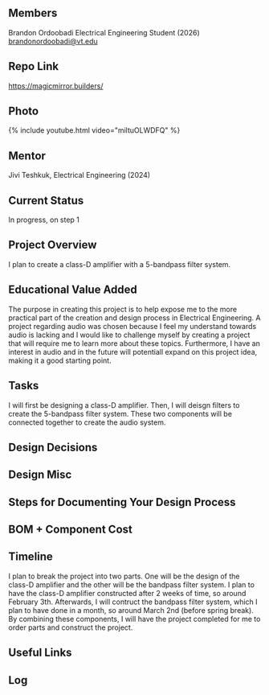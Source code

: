 ## Members
Brandon Ordoobadi Electrical Engineering Student (2026)
brandonordoobadi@vt.edu

## Repo Link
<a class="button is-link" href="https://magicmirror.builders/" >https://magicmirror.builders/</a>

## Photo
{% include youtube.html video="miltuOLWDFQ" %}

## Mentor
Jivi Teshkuk, Electrical Engineering (2024)

## Current Status
In progress, on step 1

## Project Overview

I plan to create a class-D amplifier with a 5-bandpass filter system.  

## Educational Value Added

The purpose in creating this project is to help expose me to the more practical part of the creation and design process in Electrical Engineering.  A project regarding audio was chosen because I feel my understand towards audio is lacking and I would like to challenge myself by creating a project that will require me to learn more about these topics.  Furthermore, I have an interest in audio and in the future will potentiall expand on this project idea, making it a good starting point.  


## Tasks

I will first be designing a class-D amplifier.  Then, I will deisgn filters to create the 5-bandpass filter system.  These two components will be connected together to create the audio system.

## Design Decisions

<!-- Your Text Here. See Example above -->

## Design Misc

<!-- Your Text Here. See Example above -->

## Steps for Documenting Your Design Process

<!-- Your Text Here. See Example above -->

## BOM + Component Cost

<!-- Your Text Here. See Example above -->

## Timeline

I plan to break the project into two parts.  One will be the design of the class-D amplifier and the other will be the bandpass filter system.  I plan to have the class-D amplifier constructed after 2 weeks of time, so around February 3th.  Afterwards, I will contruct the bandpass filter system, which I plan to have done in a month, so around March 2nd (before spring break).  By combining these components, I will have the project completed for me to order parts and construct the project.

## Useful Links

<!-- Your Text Here. See Example above -->

## Log

<!-- Your Text Here. See Example above -->
